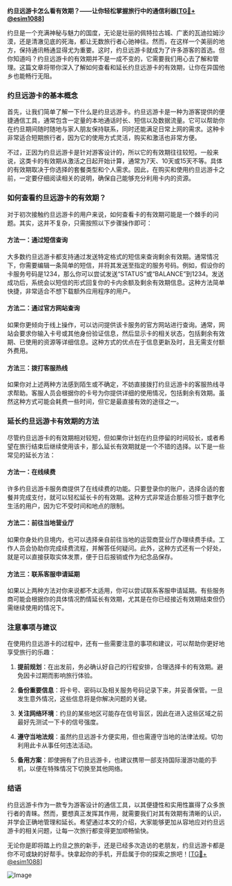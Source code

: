 **约旦远游卡怎么看有效期？——让你轻松掌握旅行中的通信利器[[TG💪+ @esim1088](https://t.me/s/esim1088)]**

约旦是一个充满神秘与魅力的国度，无论是壮丽的佩特拉古城、广袤的瓦迪拉姆沙漠，还是清澈见底的死海，都让无数旅行者心驰神往。然而，在这样一个美丽的地方，保持通讯畅通显得尤为重要。这时，约旦远游卡就成为了许多游客的首选。但你知道吗？约旦远游卡的有效期并不是一成不变的，它需要我们用心去了解和管理。这篇文章将带你深入了解如何查看和延长约旦远游卡的有效期，让你在异国他乡也能畅行无阻。

### 约旦远游卡的基本概念

首先，让我们简单了解一下什么是约旦远游卡。约旦远游卡是一种为游客提供的便捷通信工具，通常包含一定量的本地通话时长、短信以及数据流量。它可以帮助你在约旦期间随时随地与家人朋友保持联系，同时还能满足日常上网的需求。这种卡非常适合短期旅行者，因为它的使用方式灵活，购买和激活也非常方便。

不过，正因为约旦远游卡是针对游客设计的，所以它的有效期往往较短。一般来说，这类卡的有效期从激活之日起开始计算，通常为7天、10天或15天不等。具体的有效期取决于你选择的套餐类型和个人需求。因此，在购买和使用约旦远游卡之前，一定要仔细阅读相关的说明，确保自己能够充分利用卡内的资源。

### 如何查看约旦远游卡的有效期？

对于初次接触约旦远游卡的用户来说，如何查看卡的有效期可能是一个棘手的问题。其实，这并不复杂，只需按照以下步骤操作即可：

#### 方法一：通过短信查询
大多数约旦远游卡都支持通过发送特定格式的短信来查询剩余有效期。通常情况下，你需要编辑一条简单的短信，并将其发送至指定的服务号码。例如，假设你的卡服务号码是1234，那么你可以尝试发送“STATUS”或“BALANCE”到1234。发送成功后，系统会以短信的形式回复你的卡内余额及剩余有效期信息。这种方法简单快捷，非常适合不想下载额外应用程序的用户。

#### 方法二：通过官方网站查询
如果你更倾向于线上操作，可以访问提供该卡服务的官方网站进行查询。通常，网站会要求你输入卡号或其他身份验证信息，然后显示卡的相关状态，包括剩余有效期、已使用的资源等详细信息。这种方式的优点在于信息更新及时，且无需支付额外费用。

#### 方法三：拨打客服热线
如果你对上述两种方法感到陌生或不确定，不妨直接拨打约旦远游卡的客服热线寻求帮助。客服人员会根据你的卡号为你提供详细的使用情况，包括剩余有效期。虽然这种方式可能会耗费一些时间，但它是最直接有效的途径之一。

### 延长约旦远游卡有效期的方法

尽管约旦远游卡的有效期相对较短，但如果你计划在约旦停留的时间较长，或者希望在旅行结束后继续使用该卡，那么延长有效期就是一个不错的选择。以下是一些常见的延长方法：

#### 方法一：在线续费
许多约旦远游卡服务商提供了在线续费的功能。只要登录你的账户，选择合适的套餐并完成支付，就可以轻松延长卡的有效期。这种方式非常适合那些习惯于数字化生活的用户，因为它不受时间和地点的限制。

#### 方法二：前往当地营业厅
如果你身处约旦境内，也可以选择亲自前往当地的运营商营业厅办理续费手续。工作人员会协助你完成续费流程，并解答任何疑问。此外，这种方式还有一个好处，就是可以直接获取实体发票，便于日后报销或作为纪念品保存。

#### 方法三：联系客服申请延期
如果以上两种方法对你来说都不太适用，你可以尝试联系客服申请延期。有些服务商可能会根据你的具体情况酌情延长有效期，尤其是在你已经接近有效期结束但仍需继续使用的情况下。

### 注意事项与建议

在使用约旦远游卡的过程中，还有一些需要注意的事项和建议，可以帮助你更好地享受旅行的乐趣：

1. **提前规划**：在出发前，务必确认好自己的行程安排，合理选择卡的有效期。避免因卡过期而影响旅行体验。
   
2. **备份重要信息**：将卡号、密码以及相关服务号码记录下来，并妥善保管。一旦发生意外情况，这些信息将是你解决问题的关键。

3. **关注网络环境**：约旦的某些地区可能存在信号盲区，因此在进入这些区域之前最好先测试一下卡的信号强度。

4. **遵守当地法规**：虽然约旦远游卡方便实用，但也需遵守当地的法律法规。切勿利用此卡从事任何违法活动。

5. **备用方案**：即使拥有了约旦远游卡，也建议携带一部支持国际漫游功能的手机，以便在特殊情况下切换至其他网络。

### 结语

约旦远游卡作为一款专为游客设计的通信工具，以其便捷性和实用性赢得了众多旅行者的青睐。然而，要想真正发挥其作用，就需要我们对其有效期有清晰的认识，并学会正确地管理和延长。希望通过本文的介绍，大家能够更加从容地应对约旦远游卡的相关问题，让每一次旅行都变得更加顺畅愉快。

无论你是即将踏上约旦之旅的新手，还是已经多次造访的老朋友，约旦远游卡都是你不可或缺的好帮手。快拿起你的手机，开启属于你的探索之旅吧！[[TG💪+ @esim1088](https://t.me/s/esim1088)] 

![Image](https://i.postimg.cc/4NQfJmqS/Snipaste-2025-05-13-00-14-12.png)